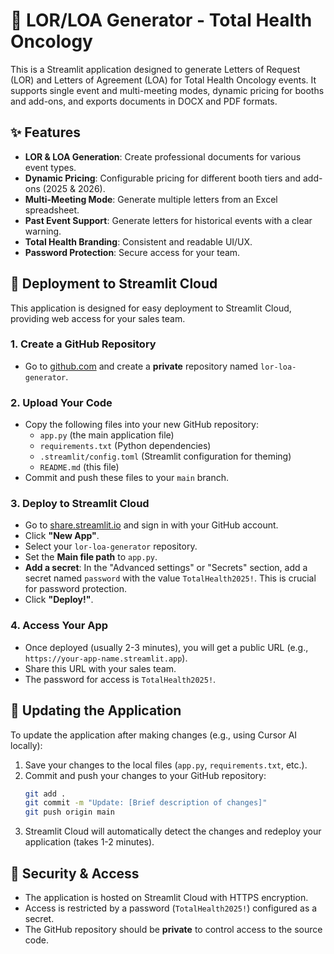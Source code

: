 # 📄 LOR/LOA Generator - Total Health Oncology

This is a Streamlit application designed to generate Letters of Request (LOR) and Letters of Agreement (LOA) for Total Health Oncology events. It supports single event and multi-meeting modes, dynamic pricing for booths and add-ons, and exports documents in DOCX and PDF formats.

## ✨ Features

-   **LOR & LOA Generation**: Create professional documents for various event types.
-   **Dynamic Pricing**: Configurable pricing for different booth tiers and add-ons (2025 & 2026).
-   **Multi-Meeting Mode**: Generate multiple letters from an Excel spreadsheet.
-   **Past Event Support**: Generate letters for historical events with a clear warning.
-   **Total Health Branding**: Consistent and readable UI/UX.
-   **Password Protection**: Secure access for your team.

## 🚀 Deployment to Streamlit Cloud

This application is designed for easy deployment to Streamlit Cloud, providing web access for your sales team.

### **1. Create a GitHub Repository**
-   Go to [github.com](https://github.com) and create a **private** repository named `lor-loa-generator`.

### **2. Upload Your Code**
-   Copy the following files into your new GitHub repository:
    -   `app.py` (the main application file)
    -   `requirements.txt` (Python dependencies)
    -   `.streamlit/config.toml` (Streamlit configuration for theming)
    -   `README.md` (this file)
-   Commit and push these files to your `main` branch.

### **3. Deploy to Streamlit Cloud**
-   Go to [share.streamlit.io](https://share.streamlit.io) and sign in with your GitHub account.
-   Click **"New App"**.
-   Select your `lor-loa-generator` repository.
-   Set the **Main file path** to `app.py`.
-   **Add a secret**: In the "Advanced settings" or "Secrets" section, add a secret named `password` with the value `TotalHealth2025!`. This is crucial for password protection.
-   Click **"Deploy!"**.

### **4. Access Your App**
-   Once deployed (usually 2-3 minutes), you will get a public URL (e.g., `https://your-app-name.streamlit.app`).
-   Share this URL with your sales team.
-   The password for access is `TotalHealth2025!`.

## 🔄 Updating the Application

To update the application after making changes (e.g., using Cursor AI locally):
1.  Save your changes to the local files (`app.py`, `requirements.txt`, etc.).
2.  Commit and push your changes to your GitHub repository:
    ```bash
    git add .
    git commit -m "Update: [Brief description of changes]"
    git push origin main
    ```
3.  Streamlit Cloud will automatically detect the changes and redeploy your application (takes 1-2 minutes).

## 🔑 Security & Access

-   The application is hosted on Streamlit Cloud with HTTPS encryption.
-   Access is restricted by a password (`TotalHealth2025!`) configured as a secret.
-   The GitHub repository should be **private** to control access to the source code.

